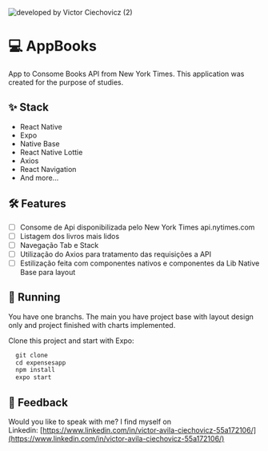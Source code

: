 

![developed by Victor Ciechovicz (2)](https://user-images.githubusercontent.com/106246945/192158625-4af38374-2e14-478a-b6fd-a08f4a2000d8.png)


# ****💻 AppBooks****

App to Consome Books API from New York Times. This application was created for the purpose of studies.

## ****✨ Stack****

- React Native
- Expo
- Native Base
- React Native Lottie
- Axios
- React Navigation
- And more...

## **🛠️ Features**

- [ ]  Consome de Api disponibilizada pelo New York Times api.nytimes.com
- [ ]  Listagem dos livros mais lidos 
- [ ]  Navegação Tab e Stack
- [ ]  Utilização do Axios para tratamento das requisições a API
- [ ]  Estilização feita com componentes nativos e componentes da Lib Native Base para layout

## 🔧 ****Running****

You have one branchs. The main you have project base with layout design only and project finished with charts implemented.

Clone this project and start with Expo:

```jsx
  git clone 
  cd expensesapp
  npm install
  expo start
```
## ****📄 Feedback****

Would you like to speak with me? I find myself on Linkedin: [https://www.linkedin.com/in/victor-avila-ciechovicz-55a172106/](https://www.linkedin.com/in/victor-avila-ciechovicz-55a172106/)
